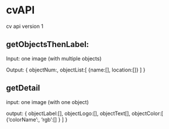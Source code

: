 # cvAPI

cv api version 1

## getObjectsThenLabel:
Input: one image (with multiple objects)

Output: 
{
objectNum:, 
objectList:[
{name:[], location:[]}
]
}


## getDetail
input: one image (with one object)

output:
{
objectLabel:[],
objectLogo:[],
objectText[],
objectColor:[
	{‘colorName’:,
	‘rgb’:[]
}
]
}
